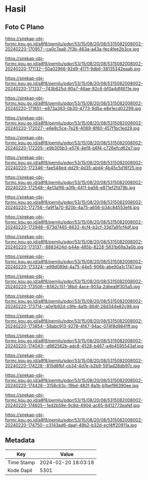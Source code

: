 # Hasil

## Foto C Plano

https://sirekap-obj-formc.kpu.go.id/a8f8/pemilu/pdpr/53/15/08/20/08/5315082008002-20240220-170957--ca0c7aa8-7f3b-463a-a43a-fec4fee2b3ce.jpg

https://sirekap-obj-formc.kpu.go.id/a8f8/pemilu/pdpr/53/15/08/20/08/5315082008002-20240220-171132--50a02966-92d9-4171-9db6-38135342eaab.jpg

https://sirekap-obj-formc.kpu.go.id/a8f8/pemilu/pdpr/53/15/08/20/08/5315082008002-20240220-171337--743b625d-90a7-46ae-92c6-bf0a4df4611e.jpg

https://sirekap-obj-formc.kpu.go.id/a8f8/pemilu/pdpr/53/15/08/20/08/5315082008002-20240220-171851--e873a383-0b30-4773-9d5a-e8e1ecd02299.jpg

https://sirekap-obj-formc.kpu.go.id/a8f8/pemilu/pdpr/53/15/08/20/08/5315082008002-20240220-172027--e6e8c5ce-7e26-4069-8f60-457f1bc1ed29.jpg

https://sirekap-obj-formc.kpu.go.id/a8f8/pemilu/pdpr/53/15/08/20/08/5315082008002-20240220-172205--e9b305b3-e574-4ef8-b6f4-c726efcd62e7.jpg

https://sirekap-obj-formc.kpu.go.id/a8f8/pemilu/pdpr/53/15/08/20/08/5315082008002-20240220-172346--fae548ed-dd29-4d35-abd4-4b45c5d16f25.jpg

https://sirekap-obj-formc.kpu.go.id/a8f8/pemilu/pdpr/53/15/08/20/08/5315082008002-20240220-172548--4e13a1f6-a3fb-4411-ba56-e871ef2fd79b.jpg

https://sirekap-obj-formc.kpu.go.id/a8f8/pemilu/pdpr/53/15/08/20/08/5315082008002-20240220-172756--fa9f1a70-820b-4a75-a656-b34c84553ef4.jpg

https://sirekap-obj-formc.kpu.go.id/a8f8/pemilu/pdpr/53/15/08/20/08/5315082008002-20240220-172948--673d7465-8632-4cf4-b2cf-33d7a91cf4df.jpg

https://sirekap-obj-formc.kpu.go.id/a8f8/pemilu/pdpr/53/15/08/20/08/5315082008002-20240220-173137--8883424d-b44e-485b-8228-5831b69a3a0b.jpg

https://sirekap-obj-formc.kpu.go.id/a8f8/pemilu/pdpr/53/15/08/20/08/5315082008002-20240220-173324--e99d089d-4a75-44e5-906b-abe90a1c1747.jpg

https://sirekap-obj-formc.kpu.go.id/a8f8/pemilu/pdpr/53/15/08/20/08/5315082008002-20240220-173506--8362c151-18bd-4ace-903a-2dbea9f305a5.jpg

https://sirekap-obj-formc.kpu.go.id/a8f8/pemilu/pdpr/53/15/08/20/08/5315082008002-20240220-173714--a0e1b92d-c9fe-4a1b-864f-26d344e82c98.jpg

https://sirekap-obj-formc.kpu.go.id/a8f8/pemilu/pdpr/53/15/08/20/08/5315082008002-20240220-173854--58abc913-9278-4f47-94ac-074f8d9841ff.jpg

https://sirekap-obj-formc.kpu.go.id/a8f8/pemilu/pdpr/53/15/08/20/08/5315082008002-20240220-174043--d982562b-adc8-4528-b467-a4b4595543af.jpg

https://sirekap-obj-formc.kpu.go.id/a8f8/pemilu/pdpr/53/15/08/20/08/5315082008002-20240220-174228--815d8fbf-cb34-4d7e-b2b9-591ad28db97c.jpg

https://sirekap-obj-formc.kpu.go.id/a8f8/pemilu/pdpr/53/15/08/20/08/5315082008002-20240220-174428--3158c63c-19bd-482f-8a1b-b1bef96390ee.jpg

https://sirekap-obj-formc.kpu.go.id/a8f8/pemilu/pdpr/53/15/08/20/08/5315082008002-20240220-174605--1ed2b59e-9c8d-4904-ac65-8412773eafef.jpg

https://sirekap-obj-formc.kpu.go.id/a8f8/pemilu/pdpr/53/15/08/20/08/5315082008002-20240220-174750--c3143ad6-daaf-49b2-b32d-ecf4ff20911a.jpg


## Metadata

| Key        | Value               |
| ---------- | ------------------- |
| Time Stamp | 2024-02-20 18:03:18 |
| Kode Dapil | 5301                |



